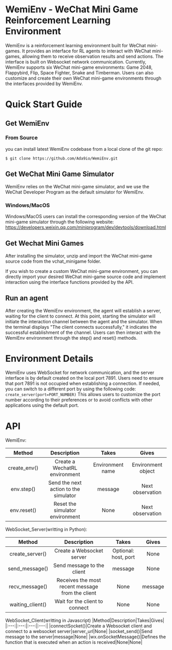 # WemiEnv - WeChat Mini Game Reinforcement Learning Environment

WemiEnv is a reinforcement learning environment built for WeChat mini-games. It provides an interface for RL agents to interact with WeChat mini-games, allowing them to receive observation results and send actions. The interface is built on Websocket network communication. Currently, WemiEnv supports six WeChat mini-game environments: Game 2048, Flappybird, Flip, Space Fighter, Snake and Timberman. Users can also customize and create their own WeChat mini-game environments through the interfaces provided by WemiEnv.

# Quick Start Guide
## Get WemiEnv
### From Source
you can install latest WemiEnv codebase from a local clone of the git repo:
```
$ git clone https://github.com/Ada9io/WemiEnv.git
```
## Get WeChat Mini Game Simulator
WemiEnv relies on the WeChat mini-game simulator, and we use the WeChat Developer Program as the default simulator for WemiEnv.
### Windows/MacOS
Windows/MacOS users can install the corresponding version of the WeChat mini-game simulator through the following website: 
https://developers.weixin.qq.com/miniprogram/dev/devtools/download.html

## Get Wechat Mini Games

After installing the simulator, unzip and import the WeChat mini-game source code from the vchat_minigame folder.

If you wish to create a custom WeChat mini-game environment, you can directly import your desired WeChat mini-game source code and implement interaction using the interface functions provided by the API.

## Run an agent

After creating the WemiEnv environment, the agent will establish a server, waiting for the client to connect. At this point, starting the simulator will initiate the interaction channel between the agent and the simulator. When the terminal displays "The client connects successfully," it indicates the successful establishment of the channel. Users can then interact with the WemiEnv environment through the step() and reset() methods.

# Environment Details
WemiEnv uses WebSocket for network communication, and the server interface is by default created on the local port 7891. Users need to ensure that port 7891 is not occupied when establishing a connection. If needed, you can switch to a different port by using the following code:
```create_server(port=PORT_NUMBER)```
This allows users to customize the port number according to their preferences or to avoid conflicts with other applications using the default port.

# API

WemiEnv:

|Method|Description|Takes|Gives|
|:---:|:---:|:---:|:---:|
|create_env()|Create a WechatRL environment|Environment name|Environment object|
|env.step()|Send the next action to the simulator|message|Next observation|
|env.reset()|Reset the simulator environment|None|Next observation|

WebSocket_Server(writting in Python):

|Method|Description|Takes|Gives|
|:---:|:---:|:---:|:---:|
|create_server()|Create a Websocket server|Optional: host, port|None|
|send_message()|Send message to the client|message|None|
|recv_message()|Receives the most recent message from the client|None|message|
|waiting_client()|Wait for the client to connect|None|None|

WebSocket_Client(writting in Javascript)
|Method|Description|Takes|Gives|
|:---:|:---:|:---:|:---:|
|connectSocket()|Create a Websocket client and connect to a websocket server|server_url|None|
|socket_send()|Send message to the server|message|None|
|wx.onSocketMessage()|Defines the function that is executed when an action is received|None|None|

